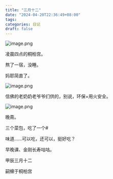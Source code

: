 ```yaml
---
title: "三月十二"
date: "2024-04-20T22:36:49+08:00"
tags: 
categories: 日记
draft: false
---
```

![image.png](https://cdn.jsdelivr.net/gh/luo029/blogimage@main/24%200420%202233%2047.png)

凌晨四点的桐柏宫。

熬了一宿，没睡。

妈耶简直了。

![image.png](https://cdn.jsdelivr.net/gh/luo029/blogimage@main/24%200420%202234%2009.png)

信佛的老奶奶老爷爷们供的，别说，环保+用火安全。

![image.png](https://cdn.jsdelivr.net/gh/luo029/blogimage@main/24%200420%202234%2041.png)

晚斋。

三个菜包，吃了一个#

味道……可以吃，还可以，挺好吃？

早晚课、金刚长寿咕咕。

甲辰三月十二

嗣檙于桐柏宫